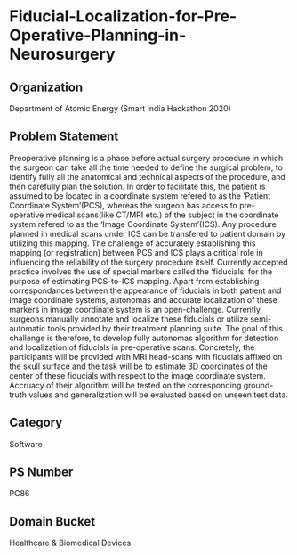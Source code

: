 # Fiducial-Localization-for-Pre-Operative-Planning-in-Neurosurgery

## Organization	
Department of Atomic Energy (Smart India Hackathon 2020)

## Problem Statement	
Preoperative planning is a phase before actual surgery procedure in which the surgeon can take all the time needed to define the surgical problem, to identify fully all the anatomical and technical aspects of the procedure, and then carefully plan the solution. In order to facilitate this, the patient is assumed to be located in a coordinate system refered to as the ‘Patient Coordinate System’(PCS), whereas the surgeon has access to pre-operative medical scans(like CT/MRI etc.) of the subject in the coordinate system refered to as the ‘Image Coordinate System’(ICS). Any procedure planned in medical scans under ICS can be transfered to patient domain by utilizing this mapping. The challenge of accurately establishing this mapping (or registration) between PCS and ICS plays a critical role in influencing the reliability of the surgery procedure itself. Currently accepted practice involves the use of special markers called the ‘fiducials’ for the purpose of estimating PCS-to-ICS mapping. Apart from establishing correspondances between the appearance of fiducials in both patient and image coordinate systems, autonomas and accurate localization of these markers in image coordinate system is an open-challenge. Currently, surgeons manually annotate and localize these fiducials or utilize semi-automatic tools provided by their treatment planning suite. The goal of this challenge is therefore, to develop fully autonomas algorithm for detection and localization of fiducials in pre-operative scans. Concretely, the participants will be provided with MRI head-scans with fiducials affixed on the skull surface and the task will be to estimate 3D coordinates of the center of these fiducials with respect to the image coordinate system. Accruacy of their algorithm will be tested on the corresponding ground-truth values and generalization will be evaluated based on unseen test data.

## Category	
Software

## PS Number 
PC86

## 	Domain Bucket
Healthcare & Biomedical Devices
